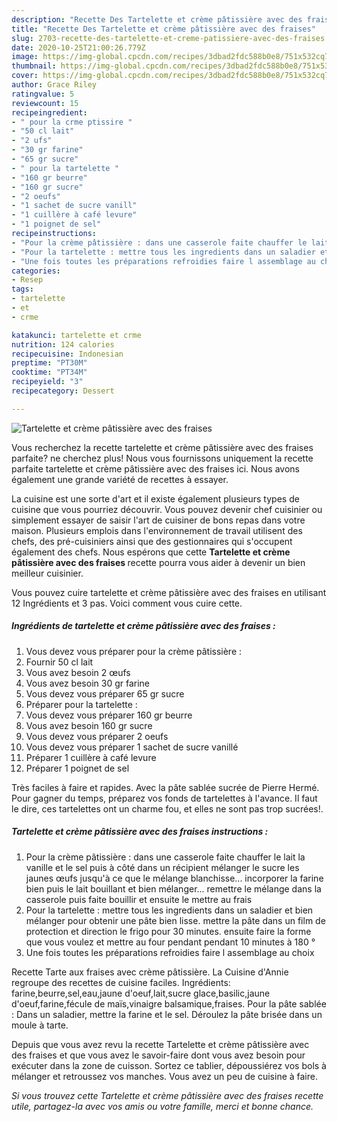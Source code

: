 ```yaml
---
description: "Recette Des Tartelette et crème pâtissière avec des fraises"
title: "Recette Des Tartelette et crème pâtissière avec des fraises"
slug: 2703-recette-des-tartelette-et-creme-patissiere-avec-des-fraises
date: 2020-10-25T21:00:26.779Z
image: https://img-global.cpcdn.com/recipes/3dbad2fdc588b0e8/751x532cq70/tartelette-et-creme-patissiere-avec-des-fraises-photo-principale-de-la-recette.jpg
thumbnail: https://img-global.cpcdn.com/recipes/3dbad2fdc588b0e8/751x532cq70/tartelette-et-creme-patissiere-avec-des-fraises-photo-principale-de-la-recette.jpg
cover: https://img-global.cpcdn.com/recipes/3dbad2fdc588b0e8/751x532cq70/tartelette-et-creme-patissiere-avec-des-fraises-photo-principale-de-la-recette.jpg
author: Grace Riley
ratingvalue: 5
reviewcount: 15
recipeingredient:
- " pour la crme ptissire "
- "50 cl lait"
- "2 ufs"
- "30 gr farine"
- "65 gr sucre"
- " pour la tartelette "
- "160 gr beurre"
- "160 gr sucre"
- "2 oeufs"
- "1 sachet de sucre vanill"
- "1 cuillère à café levure"
- "1 poignet de sel"
recipeinstructions:
- "Pour la crème pâtissière : dans une casserole faite chauffer le lait la vanille et le sel puis à côté dans un récipient mélanger le sucre les jaunes œufs jusqu&#39;à ce que le mélange blanchisse... incorporer la farine bien puis le lait bouillant et bien mélanger... remettre le mélange dans la casserole puis faite bouillir et ensuite le mettre au frais"
- "Pour la tartelette : mettre tous les ingredients dans un saladier et bien mélanger pour obtenir une pâte bien lisse. mettre la pâte dans un film de protection et direction le frigo pour 30 minutes. ensuite faire la forme que vous voulez et mettre au four pendant pendant 10 minutes à 180 °"
- "Une fois toutes les préparations refroidies faire l assemblage au choix"
categories:
- Resep
tags:
- tartelette
- et
- crme

katakunci: tartelette et crme 
nutrition: 124 calories
recipecuisine: Indonesian
preptime: "PT30M"
cooktime: "PT34M"
recipeyield: "3"
recipecategory: Dessert

---
```



![Tartelette et crème pâtissière avec des fraises](https://img-global.cpcdn.com/recipes/3dbad2fdc588b0e8/751x532cq70/tartelette-et-creme-patissiere-avec-des-fraises-photo-principale-de-la-recette.jpg)

Vous recherchez la recette tartelette et crème pâtissière avec des fraises parfaite? ne cherchez plus! Nous vous fournissons uniquement la recette parfaite tartelette et crème pâtissière avec des fraises ici. Nous avons également une grande variété de recettes à essayer.

La cuisine est une sorte d'art et il existe également plusieurs types de cuisine que vous pourriez découvrir. Vous pouvez devenir chef cuisinier ou simplement essayer de saisir l'art de cuisiner de bons repas dans votre maison. Plusieurs emplois dans l'environnement de travail utilisent des chefs, des pré-cuisiniers ainsi que des gestionnaires qui s'occupent également des chefs. Nous espérons que cette <strong> Tartelette et crème pâtissière avec des fraises </strong> recette pourra vous aider à devenir un bien meilleur cuisinier.

<!--inarticleads1-->

Vous pouvez cuire tartelette et crème pâtissière avec des fraises en utilisant 12 Ingrédients et 3 pas. Voici comment vous cuire cette.

##### Ingrédients de tartelette et crème pâtissière avec des fraises :

1. Vous devez vous préparer  pour la crème pâtissière :
1. Fournir 50 cl lait
1. Vous avez besoin 2 œufs
1. Vous avez besoin 30 gr farine
1. Vous devez vous préparer 65 gr sucre
1. Préparer  pour la tartelette :
1. Vous devez vous préparer 160 gr beurre
1. Vous avez besoin 160 gr sucre
1. Vous devez vous préparer 2 oeufs
1. Vous devez vous préparer 1 sachet de sucre vanillé
1. Préparer 1 cuillère à café levure
1. Préparer 1 poignet de sel


Très faciles à faire et rapides. Avec la pâte sablée sucrée de Pierre Hermé. Pour gagner du temps, préparez vos fonds de tartelettes à l&#39;avance. Il faut le dire, ces tartelettes ont un charme fou, et elles ne sont pas trop sucrées!. 

<!--inarticleads2-->

##### Tartelette et crème pâtissière avec des fraises instructions :

1. Pour la crème pâtissière : dans une casserole faite chauffer le lait la vanille et le sel puis à côté dans un récipient mélanger le sucre les jaunes œufs jusqu&#39;à ce que le mélange blanchisse... incorporer la farine bien puis le lait bouillant et bien mélanger... remettre le mélange dans la casserole puis faite bouillir et ensuite le mettre au frais
1. Pour la tartelette : mettre tous les ingredients dans un saladier et bien mélanger pour obtenir une pâte bien lisse. mettre la pâte dans un film de protection et direction le frigo pour 30 minutes. ensuite faire la forme que vous voulez et mettre au four pendant pendant 10 minutes à 180 °
1. Une fois toutes les préparations refroidies faire l assemblage au choix


Recette Tarte aux fraises avec crème pâtissière. La Cuisine d&#39;Annie regroupe des recettes de cuisine faciles. Ingrédients: farine,beurre,sel,eau,jaune d&#39;oeuf,lait,sucre glace,basilic,jaune d&#39;oeuf,farine,fécule de maïs,vinaigre balsamique,fraises. Pour la pâte sablée : Dans un saladier, mettre la farine et le sel. Déroulez la pâte brisée dans un moule à tarte. 

<!--inarticleads1-->

<p>
Depuis que vous avez revu la recette Tartelette et crème pâtissière avec des fraises et que vous avez le savoir-faire dont vous avez besoin pour exécuter dans la zone de cuisson. Sortez ce tablier, dépoussiérez vos bols à mélanger et retroussez vos manches. Vous avez un peu de cuisine à faire.
</p>

<p>
<i>Si vous trouvez cette Tartelette et crème pâtissière avec des fraises recette utile, partagez-la avec vos amis ou votre famille, merci et bonne chance.</i>
</p>

